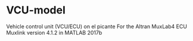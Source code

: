 # VCU-model
Vehicle control unit (VCU/ECU) on el picante
For the Altran MuxLab4 ECU
Muxlink version 4.1.2 in MATLAB 2017b
